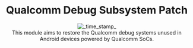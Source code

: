 <h1 align="center">Qualcomm Debug Subsystem Patch</h1>

<div align="center">
  <!-- Version -->
    <img src="https://img.shields.io/badge/MinMagisk-20.4-red.svg?longCache=true&style=flat-square"
      alt="_time_stamp_" /></div>

<div align=center>
This module aims to restore the Qualcomm debug systems unused in Android devices powered by Qualcomm SoCs. 
</div>
